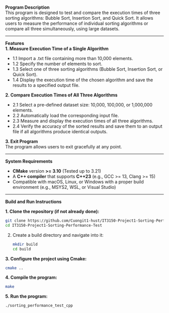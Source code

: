 **Program Description**  
This program is designed to test and compare the execution times of three sorting algorithms: 
Bubble Sort, Insertion Sort, and Quick Sort. It allows users to measure the performance of individual 
sorting algorithms or compare all three simultaneously, using large datasets.

---

**Features**  
**1. Measure Execution Time of a Single Algorithm**  
   * 1.1 Import a .txt file containing more than 10,000 elements.  
   * 1.2 Specify the number of elements to sort.  
   * 1.3 Select one of three sorting algorithms (Bubble Sort, Insertion Sort, or Quick Sort).  
   * 1.4 Display the execution time of the chosen algorithm and save the results to a specified output file.  

**2. Compare Execution Times of All Three Algorithms**  
   * 2.1 Select a pre-defined dataset size: 10,000, 100,000, or 1,000,000 elements.  
   * 2.2 Automatically load the corresponding input file.  
   * 2.3 Measure and display the execution times of all three algorithms.  
   * 2.4 Verify the accuracy of the sorted results and save them to an output file if all algorithms produce identical outputs.  

**3. Exit Program**  
The program allows users to exit gracefully at any point.

---

**System Requirements**  
   * **CMake** version **>= 3.10** (Tested up to 3.21)  
   * A **C++ compiler** that supports **C++23** (e.g., GCC >= 13, Clang >= 15)  
   * Compatible with macOS, Linux, or Windows with a proper build environment (e.g., MSYS2, WSL, or Visual Studio)

---

**Build and Run Instructions**

**1. Clone the repository (if not already done):**
   ```bash
   git clone https://github.com/Cuongit1-hust/IT3150-Project1-Sorting-Performance-Test.git
   cd IT3150-Project1-Sorting-Performance-Test
   ```

2. Create a build directory and navigate into it:
   ```bash
   mkdir build
   cd build
   ```

**3. Configure the project using Cmake:**
   ```bash
   cmake ..
   ```

**4. Compile the program:**
   ```bash
   make
   ```

**5. Run the program:**
   ```bash
   ./sorting_performance_test_cpp
   ```